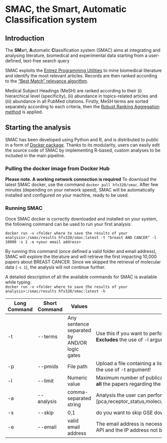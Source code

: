 # SMAC, the Smart, Automatic Classification system

## Introduction
The **SM**art, **A**utomatic **C**lassification system (SMAC) aims at integrating and analysing literature, biomedical and experimental data starting from a user-defined, text-free search query

SMAC exploits the [Entrez Programming Utilities](https://www.ncbi.nlm.nih.gov/books/NBK25501/) to mine biomedical literature and identify the most relevant articles. Records are then ranked according to the [“Best Match” relevance algorithm](https://journals.plos.org/plosbiology/article?id=10.1371/journal.pbio.2005343).

Medical Subject Headings (MeSH) are ranked according to their (i) hierarchical level (specificity), (ii) abundance in topics-related articles and (iii) abundance in all PubMed citations. Firstly, MeSH terms are sorted separately according to each criteria, then the [Robust Ranking Aggregation method](https://www.ncbi.nlm.nih.gov/pmc/articles/PMC3278763/) is applied.

## Starting the analysis

SMAC has been developed using Python and R, and is distributed to public in a form of [Docker package](https://hub.docker.com/r/hfx320/smac). Thanks to its modularity, users can easily edit the source code of SMAC by implementing R-based, custom analyses to be included in the main pipeline.

### Pulling the docker image from Docker Hub
**Please note. A working network connection is required**
To download the latest SMAC docker, use the command `docker pull hfx320/smac`. After few minutes (depending on your network speed), SMAC will be automatically installed and configured on your machine, ready to be used.

### Running SMAC
Once SMAC docker is correctly downloaded and installed on your system, the following command can be used to run your first analysis:

`docker run -v <folder where to save the results of your analysis>:/smac/results hfx320/smac:latest -t "breast AND CANCER" -l 10000 -s 1 -e <your email address>`

By running this command (once defined a valid folder and email address), SMAC will explore the literature and will retrieve the first impacting 10,000 papers about BREAST CANCER. Since we skipped the retrieval of molecular data (`-s 1`), the analysis will not continue further.

A detailed description of all the available commands for SMAC is available while typing:<br>
`docker run -v <folder where to save the results of your analysis>:/smac/results hfx320/smac:latest -h`

| Long Command | Short Command | Values | Description |
| ------------ | ------------- | ------ | ----------- |
| -t           | --terms       | Any sentence separated by AND/OR logic gates | Use this if you want to perform an analysis based on a research topic. **Excludes** the use of -l argument! |
| -p           | --pmids       | File path | Upload a file containing a list of PMIDs to download and analyse. **Excludes** the use of -t argument! |
| -l           | --limit       | Numeric value | Maximum number of publications to retrieve from PubMed. If empty (not set), **all** the papers regarding the topic will be explored. |
| -a           | --analysis      | comma-separated string | Analysis the user can perform [pca,receptor_status,molecular_classification,tumour_purity,gene_expression] |
| -s           | --skip     | 0,1 | do you want to skip GSE download/analysis [1=yes, skip the analysis, 0=no] |
| -e           | --email      | valid email address | The email address is necessary for retrieving the information using the Entrez API and the IP address not be blocked |
